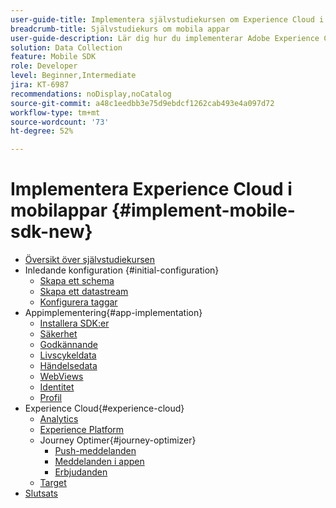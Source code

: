 ```yaml
---
user-guide-title: Implementera självstudiekursen om Experience Cloud i mobila appar
breadcrumb-title: Självstudiekurs om mobila appar
user-guide-description: Lär dig hur du implementerar Adobe Experience Cloud-program i mobila appar med Experience Platform Mobile SDK.
solution: Data Collection
feature: Mobile SDK
role: Developer
level: Beginner,Intermediate
jira: KT-6987
recommendations: noDisplay,noCatalog
source-git-commit: a48c1eedbb3e75d9ebdcf1262cab493e4a097d72
workflow-type: tm+mt
source-wordcount: '73'
ht-degree: 52%

---
```



# Implementera Experience Cloud i mobilappar {#implement-mobile-sdk-new}

+ [Översikt över självstudiekursen](overview.md)
+ Inledande konfiguration {#initial-configuration}
   + [Skapa ett schema](create-schema.md)
   + [Skapa ett datastream](create-datastream.md)
   + [Konfigurera taggar](configure-tags.md)
+ Appimplementering{#app-implementation}
   + [Installera SDK:er](install-sdks.md)
   + [Säkerhet](assurance.md)
   + [Godkännande](consent.md)
   + [Livscykeldata](lifecycle-data.md)
   + [Händelsedata](events.md)
   + [WebViews](web-views.md)
   + [Identitet](identity.md)
   + [Profil](profile.md)
+ Experience Cloud{#experience-cloud}
   + [Analytics ](analytics.md)
   + [Experience Platform](platform.md)
   + Journey Optimer{#journey-optimizer}
      + [Push-meddelanden](journey-optimizer-push.md)
      + [Meddelanden i appen](journey-optimizer-inapp.md)
      + [Erbjudanden](journey-optimizer-offers.md)
   + [Target](target.md)
+ [Slutsats](conclusion.md)

